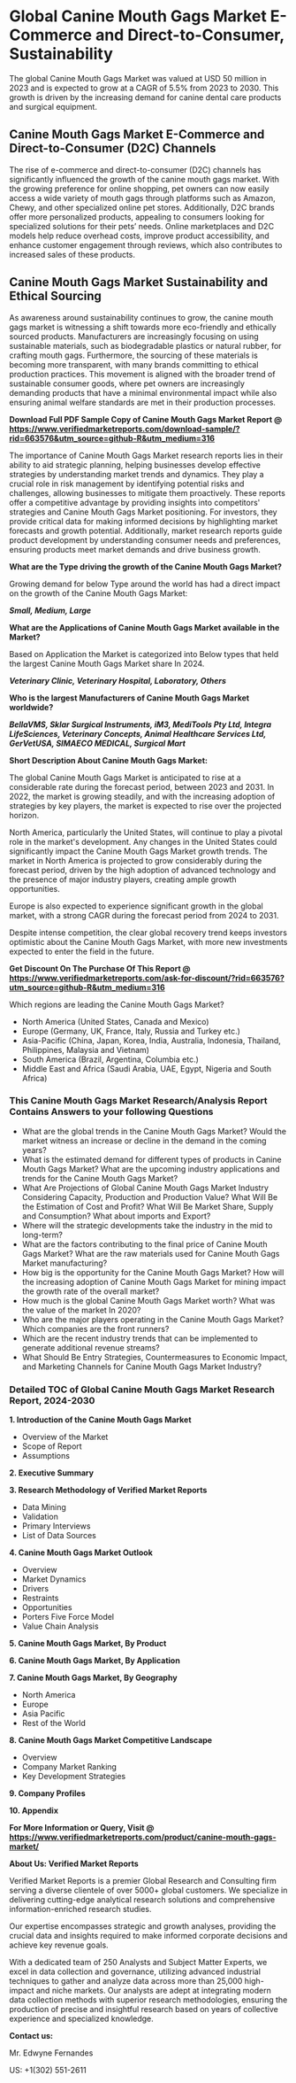 <h1>Global Canine Mouth Gags Market E-Commerce and Direct-to-Consumer, Sustainability</h1><p class=""><p>The global Canine Mouth Gags Market was valued at USD 50 million in 2023 and is expected to grow at a CAGR of 5.5% from 2023 to 2030. This growth is driven by the increasing demand for canine dental care products and surgical equipment.</p><h2>Canine Mouth Gags Market E-Commerce and Direct-to-Consumer (D2C) Channels</h2><p>The rise of e-commerce and direct-to-consumer (D2C) channels has significantly influenced the growth of the canine mouth gags market. With the growing preference for online shopping, pet owners can now easily access a wide variety of mouth gags through platforms such as Amazon, Chewy, and other specialized online pet stores. Additionally, D2C brands offer more personalized products, appealing to consumers looking for specialized solutions for their pets’ needs. Online marketplaces and D2C models help reduce overhead costs, improve product accessibility, and enhance customer engagement through reviews, which also contributes to increased sales of these products.</p><h2>Canine Mouth Gags Market Sustainability and Ethical Sourcing</h2><p>As awareness around sustainability continues to grow, the canine mouth gags market is witnessing a shift towards more eco-friendly and ethically sourced products. Manufacturers are increasingly focusing on using sustainable materials, such as biodegradable plastics or natural rubber, for crafting mouth gags. Furthermore, the sourcing of these materials is becoming more transparent, with many brands committing to ethical production practices. This movement is aligned with the broader trend of sustainable consumer goods, where pet owners are increasingly demanding products that have a minimal environmental impact while also ensuring animal welfare standards are met in their production processes.</p></p><p class=""><strong>Download Full PDF Sample Copy of Canine Mouth Gags Market Report @ <a href="https://www.verifiedmarketreports.com/download-sample/?rid=663576&utm_source=github-R&utm_medium=316" target="_blank">https://www.verifiedmarketreports.com/download-sample/?rid=663576&utm_source=github-R&utm_medium=316</a></strong></p><p>The importance of&nbsp;Canine Mouth Gags Market research reports lies in their ability to aid strategic planning, helping businesses develop effective strategies by understanding market trends and dynamics. They play a crucial role in risk management by identifying potential risks and challenges, allowing businesses to mitigate them proactively. These reports offer a competitive advantage by providing insights into competitors' strategies and Canine Mouth Gags Market positioning. For investors, they provide critical data for making informed decisions by highlighting market forecasts and growth potential. Additionally, market research reports guide product development by understanding consumer needs and preferences, ensuring products meet market demands and drive business growth.</p><p><strong>What are the&nbsp;Type driving the growth of the Canine Mouth Gags Market?</strong></p><p id="" class="">Growing demand for below Type around the world has had a direct impact on the growth of the Canine Mouth Gags Market:</p><p class=""><em><strong>Small, Medium, Large</strong></em></p><p class=""><strong>What are the&nbsp;Applications&nbsp;of Canine Mouth Gags Market available in the Market?</strong></p><p id="" class="">Based on Application the Market is categorized into Below types that held the largest Canine Mouth Gags Market share In 2024.</p><p class=""><em><strong>Veterinary Clinic, Veterinary Hospital, Laboratory, Others</strong></em></p><p class=""><strong>Who is the largest Manufacturers of Canine Mouth Gags Market worldwide?</strong></p><p><em><strong>BellaVMS, Sklar Surgical Instruments, iM3, MediTools Pty Ltd, Integra LifeSciences, Veterinary Concepts, Animal Healthcare Services Ltd, GerVetUSA, SIMAECO MEDICAL, Surgical Mart</strong></em></p><p id="" class=""><strong>Short Description About Canine Mouth Gags Market:</strong></p><p>The global Canine Mouth Gags Market is anticipated to rise at a considerable rate during the forecast period, between 2023 and 2031. In 2022, the market is growing steadily, and with the increasing adoption of strategies by key players, the market is expected to rise over the projected horizon.</p><p>North America, particularly the United States, will continue to play a pivotal role in the market's development. Any changes in the United States could significantly impact the Canine Mouth Gags Market growth trends. The market in North America is projected to grow considerably during the forecast period, driven by the high adoption of advanced technology and the presence of major industry players, creating ample growth opportunities.</p><p>Europe is also expected to experience significant growth in the global market, with a strong CAGR during the forecast period from 2024 to 2031.</p><p>Despite intense competition, the clear global recovery trend keeps investors optimistic about the Canine Mouth Gags Market, with more new investments expected to enter the field in the future.</p><p id="" class=""><strong>Get Discount On The Purchase Of This Report @ <a href="https://www.verifiedmarketreports.com/ask-for-discount/?rid=663576?utm_source=github-R&utm_medium=316" target="_blank">https://www.verifiedmarketreports.com/ask-for-discount/?rid=663576?utm_source=github-R&utm_medium=316</a></strong></p><p class="">Which regions are leading the Canine Mouth Gags Market?</p><ul><li>North America (United States, Canada and Mexico)</li><li>Europe (Germany, UK, France, Italy, Russia and Turkey etc.)</li><li>Asia-Pacific (China, Japan, Korea, India, Australia, Indonesia, Thailand, Philippines, Malaysia and Vietnam)</li><li>South America (Brazil, Argentina, Columbia etc.)</li><li>Middle East and Africa (Saudi Arabia, UAE, Egypt, Nigeria and South Africa)</li></ul><h3 id="" class="">This Canine Mouth Gags Market Research/Analysis Report Contains Answers to your following Questions</h3><ul><li>What are the global trends in the Canine Mouth Gags Market? Would the market witness an increase or decline in the demand in the coming years?</li><li>What is the estimated demand for different types of products in Canine Mouth Gags Market? What are the upcoming industry applications and trends for the Canine Mouth Gags Market?</li><li>What Are Projections of Global Canine Mouth Gags Market Industry Considering Capacity, Production and Production Value? What Will Be the Estimation of Cost and Profit? What Will Be Market Share, Supply and Consumption? What about imports and Export?</li><li>Where will the strategic developments take the industry in the mid to long-term?</li><li>What are the factors contributing to the final price of Canine Mouth Gags Market? What are the raw materials used for Canine Mouth Gags Market manufacturing?</li><li>How big is the opportunity for the Canine Mouth Gags Market? How will the increasing adoption of Canine Mouth Gags Market for mining impact the growth rate of the overall market?</li><li>How much is the global Canine Mouth Gags Market worth? What was the value of the market In 2020?</li><li>Who are the major players operating in the Canine Mouth Gags Market? Which companies are the front runners?</li><li>Which are the recent industry trends that can be implemented to generate additional revenue streams?</li><li>What Should Be Entry Strategies, Countermeasures to Economic Impact, and Marketing Channels for Canine Mouth Gags Market Industry?</li></ul><h3 id="" class="">Detailed TOC of Global Canine Mouth Gags Market Research Report, 2024-2030</h3><p id="" class=""><strong>1. Introduction of the Canine Mouth Gags Market</strong></p><ul><li>Overview of the Market</li><li>Scope of Report</li><li>Assumptions</li></ul><p id="" class=""><strong>2. Executive Summary</strong></p><p id="" class=""><strong>3. Research Methodology of Verified Market Reports</strong></p><ul><li>Data Mining</li><li>Validation</li><li>Primary Interviews</li><li>List of Data Sources</li></ul><p id="" class=""><strong>4. Canine Mouth Gags Market Outlook</strong></p><ul><li>Overview</li><li>Market Dynamics</li><li>Drivers</li><li>Restraints</li><li>Opportunities</li><li>Porters Five Force Model</li><li>Value Chain Analysis</li></ul><p id="" class=""><strong>5. Canine Mouth Gags Market, By Product</strong></p><p id="" class=""><strong>6. Canine Mouth Gags Market, By Application</strong></p><p id="" class=""><strong>7. Canine Mouth Gags Market, By Geography</strong></p><ul><li>North America</li><li>Europe</li><li>Asia Pacific</li><li>Rest of the World</li></ul><p id="" class=""><strong>8. Canine Mouth Gags Market Competitive Landscape</strong></p><ul><li>Overview</li><li>Company Market Ranking</li><li>Key Development Strategies</li></ul><p id="" class=""><strong>9. Company Profiles</strong></p><p id="" class=""><strong>10. Appendix</strong></p><p id="" class=""><strong>For More Information or Query, Visit @ <a href="https://www.verifiedmarketreports.com/product/canine-mouth-gags-market/" target="_blank">https://www.verifiedmarketreports.com/product/canine-mouth-gags-market/</a></strong></p><p id="" class=""><strong>About Us: Verified Market Reports</strong></p><p id="" class="">Verified Market Reports is a premier Global Research and Consulting firm serving a diverse clientele of over 5000+ global customers. We specialize in delivering cutting-edge analytical research solutions and comprehensive information-enriched research studies.</p><p id="" class="">Our expertise encompasses strategic and growth analyses, providing the crucial data and insights required to make informed corporate decisions and achieve key revenue goals.</p><p id="" class="">With a dedicated team of 250 Analysts and Subject Matter Experts, we excel in data collection and governance, utilizing advanced industrial techniques to gather and analyze data across more than 25,000 high-impact and niche markets. Our analysts are adept at integrating modern data collection methods with superior research methodologies, ensuring the production of precise and insightful research based on years of collective experience and specialized knowledge.</p><p id="" class=""><strong>Contact us:</strong></p><p id="" class="">Mr. Edwyne Fernandes</p><p id="" class="">US: +1(302) 551-2611</p>